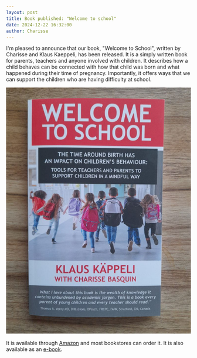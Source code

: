 ```yaml
---
layout: post
title: Book published: "Welcome to school"
date: 2024-12-22 16:32:00
author: Charisse
---
```


I'm pleased to announce that our book, "Welcome to School", written by Charisse and Klaus Kaeppeli, has been released.  It is a simply written book for parents, teachers and anyone involved with children. It describes how a child behaves can be connected with how that child was born and what happened during their time of pregnancy. Importantly, it offers ways that we can support the children who are having difficulty at school.  

<center><img src="Book-cover.jpg"></center>

It is available through [Amazon](https://www.amazon.co.uk/Welcome-School-Klaus-K%C3%A4ppeli/dp/1835631754/ref=tmm_hrd_swatch_0?_encoding=UTF8&dib_tag=se&dib=eyJ2IjoiMSJ9.ghK9U2mU137q0URDlP5HWBEHS2lBIr2VMKs8FJrKTJ6jnuMvFjFdniqyu8UzrfGDQo2-FKVTMb1bbAh0IupAGPhIaO1CpYEQxZOibwUsN3YuHXnNLd9obD5HslLNPnZwgDRv6jMt0hGIQLX71huVtPUSwmsCcn3C9oM9N1eQm1_R1ajqktQIxQbzMbUHI9yNP3TeWnNxPqcFQwSJ_qAWTklkF7rNVyTk6pa9xEczo3E.wOMHwZKARUMo2wc8urY7aowO4A4SOaU_6eJM1Ea_NC8&qid=1734885224&sr=8-2) and most bookstores can order it. It is also available as an [e-book](https://www.amazon.co.uk/Welcome-School-Klaus-K%C3%A4ppeli-ebook/dp/B0DQVMJ9B1/ref=tmm_kin_swatch_0?_encoding=UTF8&dib_tag=se&dib=eyJ2IjoiMSJ9.ghK9U2mU137q0URDlP5HWBEHS2lBIr2VMKs8FJrKTJ6jnuMvFjFdniqyu8UzrfGDQo2-FKVTMb1bbAh0IupAGPhIaO1CpYEQxZOibwUsN3YuHXnNLd9obD5HslLNPnZwgDRv6jMt0hGIQLX71huVtPUSwmsCcn3C9oM9N1eQm1_R1ajqktQIxQbzMbUHI9yNP3TeWnNxPqcFQwSJ_qAWTklkF7rNVyTk6pa9xEczo3E.wOMHwZKARUMo2wc8urY7aowO4A4SOaU_6eJM1Ea_NC8&qid=1734885224&sr=8-2).
